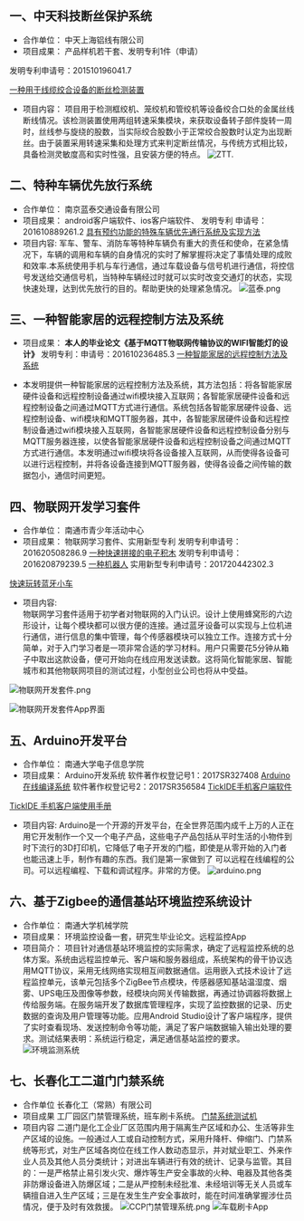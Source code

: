 ## 一、中天科技断丝保护系统
* 合作单位：
中天上海铝线有限公司
* 项目成果：
产品样机若干套、发明专利1件（申请）

发明专利申请号：201510196041.7

[一种用于线缆绞合设备的断丝检测装置](http://www.soopat.com/Patent/201510196041)

* 项目内容：
项目用于检测框绞机、笼绞机和管绞机等设备绞合口处的金属丝线断线情况。该检测装置使用两组转速采集模块，来获取设备转子部件旋转一周时，丝线参与旋绕的股数，当实际绞合股数小于正常绞合股数时认定为出现断丝。由于装置采用转速采集和处理方式来判定断丝情况，与传统方式相比较，具备检测灵敏度高和实时性强，且安装方便的特点。
![ZTT.](http://upload-images.jianshu.io/upload_images/2433593-8cefa3e2f6cc2892.png?imageMogr2/auto-orient/strip%7CimageView2/2/w/1240)

## 二、特种车辆优先放行系统
* 合作单位：
南京蓝泰交通设备有限公司
* 项目成果：
android客户端软件、ios客户端软件、
发明专利 申请号：201610889261.2
[具有预约功能的特殊车辆优先通行系统及实现方法](http://www.soopat.com/Patent/201610889261)
* 项目内容: 
 军车、警车、消防车等特种车辆负有重大的责任和使命，在紧急情况下，车辆的调用和车辆的自身情况的实时了解掌握将决定了事情处理的成败和效率.本系统使用手机与车行通信，通过车载设备与信号机进行通信，将控信号发送给交通信号机，当特种车辆经过时就可以实时改变交通灯的状态，实现快速处理，达到优先放行的目的。帮助更快的处理紧急情况。
![蓝泰.png](http://upload-images.jianshu.io/upload_images/2433593-2f0fa40db9131873.png?imageMogr2/auto-orient/strip%7CimageView2/2/w/1240)

## 三、一种智能家居的远程控制方法及系统
* 项目成果：
**本人的毕业论文《基于MQTT物联网传输协议的WIFI智能灯的设计》**
发明专利：申请号：201610236485.3
[一种智能家居的远程控制方法及系统](http://www.soopat.com/Patent/201610236485)

* 本发明提供一种智能家居的远程控制方法及系统，其方法包括：将各智能家居硬件设备和远程控制设备通过wifi模块接入互联网；各智能家居硬件设备和远程控制设备之间通过MQTT方式进行通信。系统包括各智能家居硬件设备、远程控制设备、wifi模块和MQTT服务器，其中，各智能家居硬件设备和远程控制设备通过wifi模块接入互联网，各智能家居硬件设备和远程控制设备分别与MQTT服务器连接，以使各智能家居硬件设备和远程控制设备之间通过MQTT方式进行通信。本发明通过wifi模块将各设备接入互联网，从而使得各设备可以进行远程控制，并将各设备连接到MQTT服务器，使得各设备之间传输的数据包小，通信时间更短。

## 四、物联网开发学习套件
* 合作单位：
南通市青少年活动中心
* 项目成果：
物联网学习套件、实用新型专利
发明专利申请号：201620508286.9 
[一种快速拼接的电子积木](http://www.soopat.com/Patent/201620508286)
发明专利申请号：201620879239.5 
[一种机器人](http://www.soopat.com/Patent/201610236485)
实用新型专利申请号：201720442302.3

[快速玩转蓝牙小车
](https://www.jianshu.com/p/3516515d9beb)
* 项目内容:  
物联网学习套件适用于初学者对物联网的入门认识。设计上使用蜂窝形的六边形设计，让每个模块都可以很方便的连接。通过蓝牙设备可以实现与上位机进行通信，进行信息的集中管理，每个传感器模块可以独立工作。连接方式十分简单，对于入门学习者是一项非常合适的学习材料。用户只需要花5分钟从箱子中取出这款设备，便可开始向在线应用发送读数。这将简化智能家居、智能城市和其他物联网项目的测试过程，小型创业公司也将从中受益。


![物联网开发套件.png](http://upload-images.jianshu.io/upload_images/2433593-8a1922ac3f25e763.png?imageMogr2/auto-orient/strip%7CimageView2/2/w/1240)

![物联网开发套件App界面](http://upload-images.jianshu.io/upload_images/2433593-24c5989e9861ea1c.png?imageMogr2/auto-orient/strip%7CimageView2/2/w/1000)


## 五、Arduino开发平台
* 合作单位：
南通大学电子信息学院
* 项目成果：
Arduino开发系统
软件著作权登记号1：2017SR327408
[Arduino在线编译系统](http://www.publics.com.cn/software/2017SR327408/)
软件著作权登记号2：2017SR356584
[TickIDE手机客户端软件](http://www.publics.com.cn/software/2017SR356584/)

[TickIDE 手机客户端使用手册](https://www.jianshu.com/p/49e18249f7e3)
* 项目内容: 
Arduino是一个开源的开发平台，在全世界范围内成千上万的人正在用它开发制作一个又一个电子产品，这些电子产品包括从平时生活的小物件到时下流行的3D打印机，它降低了电子开发的门槛，即使是从零开始的入门者也能迅速上手，制作有趣的东西。我们是第一家做到了	可以远程在线编程的公司。可以远程编程、下载和调试程序。非常的方便。
![arduino.png](http://upload-images.jianshu.io/upload_images/2433593-ff119c8d8cb6662f.png?imageMogr2/auto-orient/strip%7CimageView2/2/w/1240)

##  六、基于Zigbee的通信基站环境监控系统设计

* 合作单位：
南通大学机械学院
* 项目成果：
环境监控设备一套，研究生毕业论文。远程监控App
* 项目简介：
项目针对通信基站环境监控的实际需求，确定了远程监控系统的总体方案。系统由远程监控单元、客户端和服务器组成，系统架构的骨干协议选用MQTT协议，采用无线网络实现相互间数据通信。运用嵌入式技术设计了远程监控单元，该单元包括多个ZigBee节点模块，传感器感知基站温湿度、烟雾、UPS电压及图像等参数，经模块向网关传输数据，再通过协调器将数据上传给服务端。在服务端开发了数据库管理程序，实现了监控数据的记录、历史数据的查询及用户管理等功能。应用Android Studio设计了客户端程序，提供了实时查看现场、发送控制命令等功能，满足了客户端数据输入输出处理的要求。测试结果表明：系统运行稳定，满足通信基站监控的要求。
![环境监测系统](http://upload-images.jianshu.io/upload_images/2433593-c21d077f9f006255.png?imageMogr2/auto-orient/strip%7CimageView2/2/w/1240)



##  七、长春化工二道门门禁系统
* 合作单位
长春化工（常熟）有限公司
* 项目成果
工厂园区门禁管理系统，班车刷卡系统。
[门禁系统测试机](cc.glrsmart.com)
* 项目内容
二道门是化工企业厂区范围内用于隔离生产区域和办公、生活等非生产区域的设施。一般通过人工或自动控制方式，采用升降杆、伸缩门、门禁系统等形式，对生产区域各岗位在线工作人数动态显示，并对斌业职工、外来作业人员及其他人员分类统计；对进出车辆进行有效的统计、记录与监管。其目的：一是严格禁止易引发火灾、爆炸等生产安全事故的火种、电器及其他各类非防爆设备进入防爆区域；二是从严控制未经批准、未经培训等无关人员或车辆擅自进入生产区域；三是在发生生产安全事故时，能在时间准确掌握涉仕员情况，便于及时有效救援。
![CCP门禁管理系统.png](http://upload-images.jianshu.io/upload_images/2433593-e0781901d084995b.png?imageMogr2/auto-orient/strip%7CimageView2/2/w/540)
![车载刷卡App](http://upload-images.jianshu.io/upload_images/2433593-0fe53c8e8c42bba0.png?imageMogr2/auto-orient/strip%7CimageView2/2/w/200)




